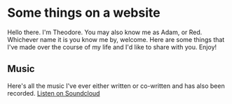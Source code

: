 # Some things on a website

Hello there. I'm Theodore. You may also know me as Adam, or Red. Whichever name it is you know me by, welcome. Here are some things that I've made over the course of my life and I'd like to share with you. Enjoy!

## Music

Here's all the music I've ever either written or co-written and has also been recorded. [Listen on Soundcloud](https://soundcloud.com/adamfc-music)
